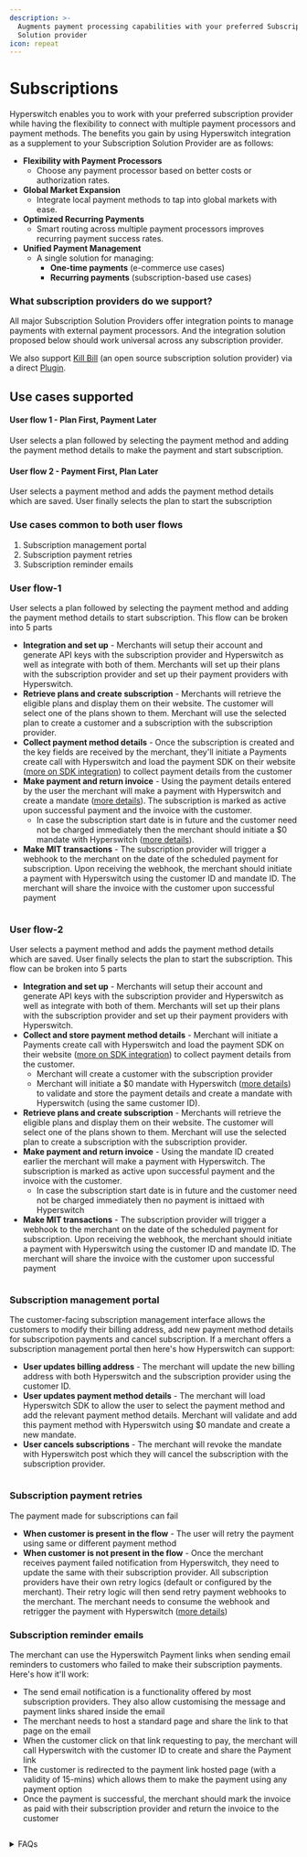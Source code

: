 ```yaml
---
description: >-
  Augments payment processing capabilities with your preferred Subscription
  Solution provider
icon: repeat
---
```


# Subscriptions

Hyperswitch enables you to work with your preferred subscription provider while having the flexibility to connect with multiple payment processors and payment methods. The benefits you gain by using Hyperswitch integration as a supplement to your Subscription Solution Provider are as follows:

* **Flexibility with Payment Processors**
  * Choose any payment processor based on better costs or authorization rates.
* **Global Market Expansion**
  * Integrate local payment methods to tap into global markets with ease.
* **Optimized Recurring Payments**
  * Smart routing across multiple payment processors improves recurring payment success rates.
* **Unified Payment Management**
  * A single solution for managing:
    * **One-time payments** (e-commerce use cases)
    * **Recurring payments** (subscription-based use cases)

### What subscription providers do we support?

All major Subscription Solution Providers offer integration points to manage payments with external payment processors. And the integration solution proposed below should work universal across any subscription provider.

We also support [Kill Bill](https://killbill.io/) (an open source subscription solution provider) via a direct [Plugin](https://github.com/juspay/hyperswitch-killbill-plugin).

## Use cases supported

#### **User flow 1 -** Plan First, Payment Later

User selects a plan followed by selecting the payment method and adding the payment method details to make the payment and start subscription.&#x20;

#### User flow 2 - **Payment First, Plan Later**

User selects a payment method and adds the payment method details which are saved. User finally selects the plan to start the subscription

### Use cases common to both user flows

1. Subscription management portal
2. Subscription payment retries
3. Subscription reminder emails

### User flow-1&#x20;

User selects a plan followed by selecting the payment method and adding the payment method details to start subscription. This flow can be broken into 5 parts

* **Integration and set up** - Merchants will setup their account and generate API keys with the subscription provider and Hyperswitch as well as integrate with both of them. Merchants will set up their plans with the subscription provider and set up their payment providers with Hyperswitch.
* **Retrieve plans and create subscription** - Merchants will retrieve the eligible plans and display them on their website. The customer will select one of the plans shown to them. Merchant will use the selected plan to create a customer and a subscription with the subscription provider. &#x20;
* **Collect payment method details** - Once the subscription is created and the key fields are received by the merchant, they'll initiate a Payments create call with Hyperswitch and load the payment SDK on their website ([more on SDK integration](https://docs.hyperswitch.io/hyperswitch-cloud/integration-guide)) to collect payment details from the customer&#x20;
* **Make payment and return invoice** - Using the payment details entered by the user the merchant will make a payment with Hyperswitch and create a mandate ([more details](https://docs.hyperswitch.io/features/payment-flows-and-management/mandates-and-recurring-payments)). The subscription is marked as active upon successful payment and the invoice with the customer.
  * In case the subscription start date is in future and the customer need not be charged immediately then the merchant should initiate a $0 mandate with Hyperswitch ([more details](https://docs.hyperswitch.io/features/payment-flows-and-management/zero-amount-authorization)).  &#x20;
* **Make MIT transactions** - The subscription provider will trigger a webhook to the merchant on the date of the scheduled payment for subscription. Upon receiving the webhook, the merchant should initiate a payment with Hyperswitch using the customer ID and mandate ID. The merchant will share the invoice with the customer upon successful payment

<figure><img src="../../../.gitbook/assets/image (143).png" alt=""><figcaption></figcaption></figure>

### User flow-2

User selects a payment method and adds the payment method details which are saved. User finally selects the plan to start the subscription. This flow can be broken into 5 parts

* **Integration and set up** - Merchants will setup their account and generate API keys with the subscription provider and Hyperswitch as well as integrate with both of them. Merchants will set up their plans with the subscription provider and set up their payment providers with Hyperswitch. &#x20;
* **Collect and store payment method details** - Merchant will initiate a Payments create call with Hyperswitch and load the payment SDK on their website ([more on SDK integration](https://docs.hyperswitch.io/hyperswitch-cloud/integration-guide)) to collect payment details from the customer.
  * Merchant will create a customer with the subscription provider
  * Merchant will initiate a $0 mandate with Hyperswitch ([more details](https://docs.hyperswitch.io/features/payment-flows-and-management/zero-amount-authorization)) to validate and store the payment details and create a mandate with Hyperswitch (using the same customer ID).  &#x20;
* **Retrieve plans and create subscription** - Merchants will retrieve the eligible plans and display them on their website. The customer will select one of the plans shown to them. Merchant will use the selected plan to create a subscription with the subscription provider.
* **Make payment and return invoice** - Using the mandate ID created earlier the merchant will make a payment with Hyperswitch. The subscription is marked as active upon successful payment and the invoice with the customer.
  * In case the subscription start date is in future and the customer need not be charged immediately then no payment is inittaed with Hyperswitch
* **Make MIT transactions** - The subscription provider will trigger a webhook to the merchant on the date of the scheduled payment for subscription. Upon receiving the webhook, the merchant should initiate a payment with Hyperswitch using the customer ID and mandate ID. The merchant will share the invoice with the customer upon successful payment

<figure><img src="../../../.gitbook/assets/image (146).png" alt=""><figcaption></figcaption></figure>

### Subscription management portal

The customer-facing subscription management interface allows the customers to modify their billing address, add new payment method details for subscripotion payments and cancel subscription. If a merchant offers a subscription management portal then here's how Hyperswitch can support:

* **User updates billing address**  - The merchant will update the new billing address with both Hyperswitch and the subscription provider using the customer ID.
* **User updates payment method details** -  The merchant will load Hyperswitch SDK to allow the user to select the payment method and add the relevant payment method details. Merchant will validate and add this payment method with Hyperswitch using $0 mandate and create a new mandate.
* **User cancels subscriptions** - The merchant will revoke the mandate with Hyperswitch post which they will cancel the subscription with the subscription provider.

<figure><img src="../../../.gitbook/assets/image (144).png" alt=""><figcaption></figcaption></figure>

### Subscription payment retries&#x20;

The payment made for subscriptions can fail&#x20;

* **When customer is present in the flow** - The user will retry the payment using same or different payment method
* **When customer is not present in the flow** - Once the merchant receives payment failed notification from Hyperswitch, they need to update the same with their subscription provider. All subscription providers have their own retry logics (default or configured by the merchant). Their retry logic will then send retry payment webhooks to the merchant. The merchant needs to consume the webhook and retrigger the payment with Hyperswitch ([more details](./#what-subscription-use-cases-do-we-support))&#x20;

### Subscription reminder emails

The merchant can use the Hyperswitch Payment links when sending email reminders to customers who failed to make their subscription payments. Here's how it'll work:

* The send email notification is a functionality offered by most subscription providers. They also allow customising the message and payment links shared inside the email
* &#x20;The merchant needs to host a standard page and share the link to that page on the email
* When the customer click on that link requesting to pay, the merchant will call Hyperswitch with the customer ID to create and share the Payment link
* The customer is redirected to the payment link hosted page (with a validity of 15-mins) which allows them to make the payment using any payment option
* Once the payment is successful, the merchant should mark the invoice as paid with their subscription provider and return the invoice to the customer

<figure><img src="../../../.gitbook/assets/image (145).png" alt=""><figcaption></figcaption></figure>

<details>

<summary>FAQs</summary>

#### Can I bring in my own subscription provider ?&#x20;

Yes, we support any subscription provider using the above framework.

#### Can I process both one-time payments and recurring payments via the same setup?

Yes, once you're integrated with Hyperswitch, you'll be able to process both one-time payments and recurring payments.

</details>
